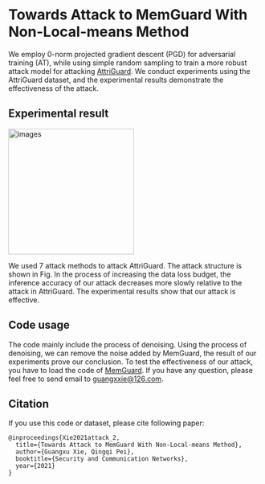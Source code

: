 # Towards Attack to MemGuard With Non-Local-means Method
We employ 0-norm projected gradient descent (PGD) for adversarial training (AT), while using simple random sampling to train a more robust attack model for attacking [AttriGuard](https://arxiv.org/abs/1805.04810). We conduct experiments using the AttriGuard dataset, and the experimental results demonstrate the effectiveness of the attack.
## Experimental result
<p float="left">
  <img src="https://github.com/gxx1506215897//location.png" alt='images' width="250"/>
</p>

We used 7 attack methods to attack AttriGuard. The attack structure is shown in Fig. In the process of increasing the data loss budget, the inference accuracy of our attack decreases more slowly relative to the attack in AttriGuard. The experimental results show that our attack is effective.

## Code usage
The code mainly include the process of denoising. Using the process of denoising, we can remove the noise added by MemGuard, the result of our experiments prove our conclusion. To test the effectiveness of our attack, you have to load the code of [MemGuard](https://github.com/jjy1994/MemGuard). If you have any question, please feel free to send email to guangxxie@126.com.
## Citation
If you use this code or dataset, please cite following paper:
```
@inproceedings{Xie2021attack_2,
  title={Towards Attack to MemGuard With Non-Local-means Method},
  author={Guangxu Xie, Qingqi Pei},
  booktitle={Security and Communication Networks},
  year={2021}
}
```

